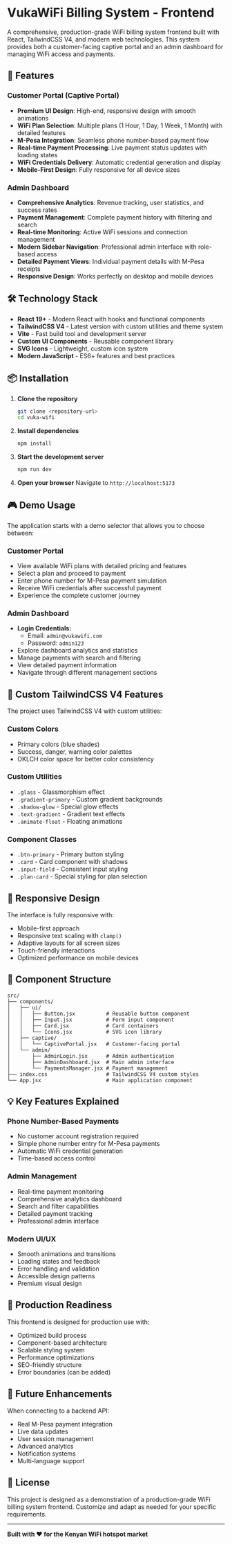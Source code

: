 # VukaWiFi Billing System - Frontend

A comprehensive, production-grade WiFi billing system frontend built with React, TailwindCSS V4, and modern web technologies. This system provides both a customer-facing captive portal and an admin dashboard for managing WiFi access and payments.

## 🚀 Features

### Customer Portal (Captive Portal)

- **Premium UI Design**: High-end, responsive design with smooth animations
- **WiFi Plan Selection**: Multiple plans (1 Hour, 1 Day, 1 Week, 1 Month) with detailed features
- **M-Pesa Integration**: Seamless phone number-based payment flow
- **Real-time Payment Processing**: Live payment status updates with loading states
- **WiFi Credentials Delivery**: Automatic credential generation and display
- **Mobile-First Design**: Fully responsive for all device sizes

### Admin Dashboard

- **Comprehensive Analytics**: Revenue tracking, user statistics, and success rates
- **Payment Management**: Complete payment history with filtering and search
- **Real-time Monitoring**: Active WiFi sessions and connection management
- **Modern Sidebar Navigation**: Professional admin interface with role-based access
- **Detailed Payment Views**: Individual payment details with M-Pesa receipts
- **Responsive Design**: Works perfectly on desktop and mobile devices

## 🛠️ Technology Stack

- **React 19+** - Modern React with hooks and functional components
- **TailwindCSS V4** - Latest version with custom utilities and theme system
- **Vite** - Fast build tool and development server
- **Custom UI Components** - Reusable component library
- **SVG Icons** - Lightweight, custom icon system
- **Modern JavaScript** - ES6+ features and best practices

## 📦 Installation

1. **Clone the repository**

   ```bash
   git clone <repository-url>
   cd vuka-wifi
   ```

2. **Install dependencies**

   ```bash
   npm install
   ```

3. **Start the development server**

   ```bash
   npm run dev
   ```

4. **Open your browser**
   Navigate to `http://localhost:5173`

## 🎮 Demo Usage

The application starts with a demo selector that allows you to choose between:

### Customer Portal

- View available WiFi plans with detailed pricing and features
- Select a plan and proceed to payment
- Enter phone number for M-Pesa payment simulation
- Receive WiFi credentials after successful payment
- Experience the complete customer journey

### Admin Dashboard

- **Login Credentials:**
  - Email: `admin@vukawifi.com`
  - Password: `admin123`
- Explore dashboard analytics and statistics
- Manage payments with search and filtering
- View detailed payment information
- Navigate through different management sections

## 🎨 Custom TailwindCSS V4 Features

The project uses TailwindCSS V4 with custom utilities:

### Custom Colors

- Primary colors (blue shades)
- Success, danger, warning color palettes
- OKLCH color space for better color consistency

### Custom Utilities

- `.glass` - Glassmorphism effect
- `.gradient-primary` - Custom gradient backgrounds
- `.shadow-glow` - Special glow effects
- `.text-gradient` - Gradient text effects
- `.animate-float` - Floating animations

### Component Classes

- `.btn-primary` - Primary button styling
- `.card` - Card component with shadows
- `.input-field` - Consistent input styling
- `.plan-card` - Special styling for plan selection

## 📱 Responsive Design

The interface is fully responsive with:

- Mobile-first approach
- Responsive text scaling with `clamp()`
- Adaptive layouts for all screen sizes
- Touch-friendly interactions
- Optimized performance on mobile devices

## 🔧 Component Structure

```
src/
├── components/
│   ├── ui/
│   │   ├── Button.jsx          # Reusable button component
│   │   ├── Input.jsx           # Form input component
│   │   ├── Card.jsx            # Card containers
│   │   └── Icons.jsx           # SVG icon library
│   ├── captive/
│   │   └── CaptivePortal.jsx   # Customer-facing portal
│   └── admin/
│       ├── AdminLogin.jsx      # Admin authentication
│       ├── AdminDashboard.jsx  # Main admin interface
│       └── PaymentsManager.jsx # Payment management
├── index.css                   # TailwindCSS V4 custom styles
└── App.jsx                     # Main application component
```

## 💡 Key Features Explained

### Phone Number-Based Payments

- No customer account registration required
- Simple phone number entry for M-Pesa payments
- Automatic WiFi credential generation
- Time-based access control

### Admin Management

- Real-time payment monitoring
- Comprehensive analytics dashboard
- Search and filter capabilities
- Detailed payment tracking
- Professional admin interface

### Modern UI/UX

- Smooth animations and transitions
- Loading states and feedback
- Error handling and validation
- Accessible design patterns
- Premium visual design

## 🚀 Production Readiness

This frontend is designed for production use with:

- Optimized build process
- Component-based architecture
- Scalable styling system
- Performance optimizations
- SEO-friendly structure
- Error boundaries (can be added)

## 🔮 Future Enhancements

When connecting to a backend API:

- Real M-Pesa payment integration
- Live data updates
- User session management
- Advanced analytics
- Notification systems
- Multi-language support

## 📄 License

This project is designed as a demonstration of a production-grade WiFi billing system frontend. Customize and adapt as needed for your specific requirements.

---

**Built with ❤️ for the Kenyan WiFi hotspot market**
